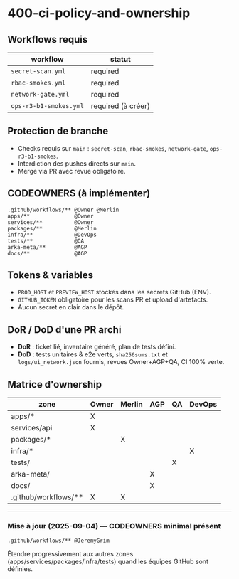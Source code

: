 # 400-ci-policy-and-ownership

## Workflows requis

| workflow | statut |
| --- | --- |
| `secret-scan.yml` | required |
| `rbac-smokes.yml` | required |
| `network-gate.yml` | required |
| `ops-r3-b1-smokes.yml` | required (à créer) |

## Protection de branche

- Checks requis sur `main` : `secret-scan`, `rbac-smokes`, `network-gate`, `ops-r3-b1-smokes`.
- Interdiction des pushes directs sur `main`.
- Merge via PR avec revue obligatoire.

## CODEOWNERS (à implémenter)

```text
.github/workflows/** @Owner @Merlin
apps/**              @Owner
services/**          @Owner
packages/**          @Merlin
infra/**             @DevOps
tests/**             @QA
arka-meta/**         @AGP
docs/**              @AGP
```

## Tokens & variables

- `PROD_HOST` et `PREVIEW_HOST` stockés dans les secrets GitHub (ENV).
- `GITHUB_TOKEN` obligatoire pour les scans PR et upload d'artefacts.
- Aucun secret en clair dans le dépôt.

## DoR / DoD d'une PR archi

- **DoR** : ticket lié, inventaire généré, plan de tests défini.
- **DoD** : tests unitaires & e2e verts, `sha256sums.txt` et `logs/ui_network.json` fournis, revues Owner+AGP+QA, CI 100% verte.

## Matrice d'ownership

| zone | Owner | Merlin | AGP | QA | DevOps |
| --- | --- | --- | --- | --- | --- |
| apps/* | X |  |  |  |  |
| services/api | X |  |  |  |  |
| packages/* |  | X |  |  |  |
| infra/* |  |  |  |  | X |
| tests/ |  |  |  | X |  |
| arka-meta/ |  |  | X |  |  |
| docs/ |  |  | X |  |  |
| .github/workflows/** | X | X |  |  |  |


---

### Mise à jour (2025-09-04) — CODEOWNERS minimal présent

```text
.github/workflows/** @JeremyGrim
```

Étendre progressivement aux autres zones (apps/services/packages/infra/tests) quand les équipes GitHub sont définies.
